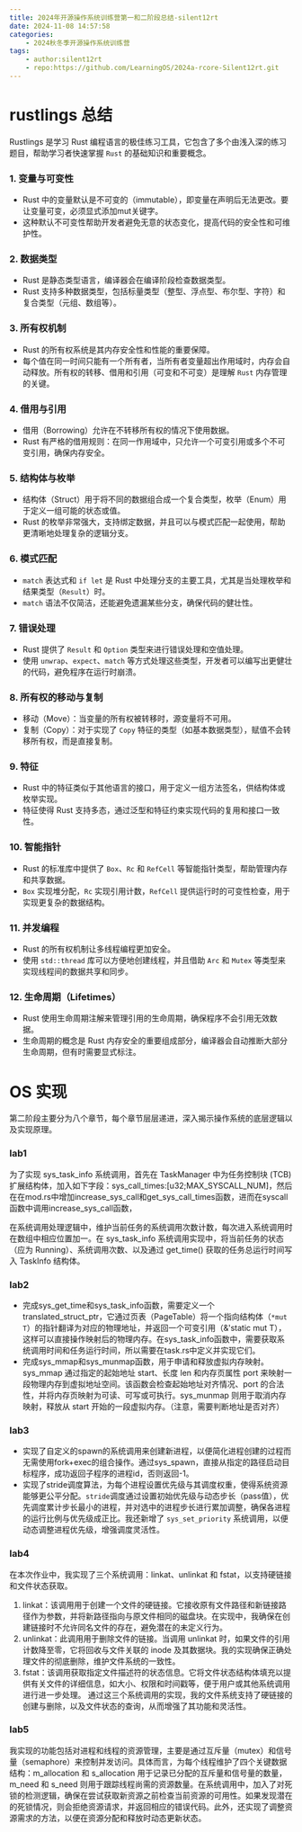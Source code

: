 ```yaml
---
title: 2024年开源操作系统训练营第一和二阶段总结-silent12rt
date: 2024-11-08 14:57:58
categories:
    - 2024秋冬季开源操作系统训练营 
tags:
    - author:silent12rt
    - repo:https://github.com/LearningOS/2024a-rcore-Silent12rt.git
---
```


# rustlings  总结
Rustlings 是学习 Rust 编程语言的极佳练习工具，它包含了多个由浅入深的练习题目，帮助学习者快速掌握 `Rust` 的基础知识和重要概念。
### 1. 变量与可变性
- Rust 中的变量默认是不可变的（immutable），即变量在声明后无法更改。要让变量可变，必须显式添加mut关键字。
- 这种默认不可变性帮助开发者避免无意的状态变化，提高代码的安全性和可维护性。

### 2. 数据类型
- Rust 是静态类型语言，编译器会在编译阶段检查数据类型。
- Rust 支持多种数据类型，包括标量类型（整型、浮点型、布尔型、字符）和复合类型（元组、数组等）。

### 3. 所有权机制
- Rust 的所有权系统是其内存安全性和性能的重要保障。
- 每个值在同一时间只能有一个所有者，当所有者变量超出作用域时，内存会自动释放。所有权的转移、借用和引用（可变和不可变）是理解 `Rust` 内存管理的关键。

### 4. 借用与引用
- 借用（Borrowing）允许在不转移所有权的情况下使用数据。
- Rust 有严格的借用规则：在同一作用域中，只允许一个可变引用或多个不可变引用，确保内存安全。

### 5. 结构体与枚举
- 结构体（Struct）用于将不同的数据组合成一个复合类型，枚举（Enum）用于定义一组可能的状态或值。
- Rust 的枚举非常强大，支持绑定数据，并且可以与模式匹配一起使用，帮助更清晰地处理复杂的逻辑分支。

### 6. 模式匹配
- `match` 表达式和 `if let` 是 Rust 中处理分支的主要工具，尤其是当处理枚举和结果类型（`Result`）时。
- `match` 语法不仅简洁，还能避免遗漏某些分支，确保代码的健壮性。

### 7. 错误处理
- Rust 提供了 `Result` 和 `Option` 类型来进行错误处理和空值处理。
- 使用 `unwrap`、`expect`、`match` 等方式处理这些类型，开发者可以编写出更健壮的代码，避免程序在运行时崩溃。

### 8. 所有权的移动与复制
- 移动（Move）：当变量的所有权被转移时，源变量将不可用。
- 复制（Copy）：对于实现了 `Copy` 特征的类型（如基本数据类型），赋值不会转移所有权，而是直接复制。

### 9. 特征

- Rust 中的特征类似于其他语言的接口，用于定义一组方法签名，供结构体或枚举实现。
- 特征使得 Rust 支持多态，通过泛型和特征约束实现代码的复用和接口一致性。

### 10. 智能指针
- Rust 的标准库中提供了 `Box`、`Rc` 和 `RefCell` 等智能指针类型，帮助管理内存和共享数据。
- `Box` 实现堆分配，`Rc` 实现引用计数，`RefCell` 提供运行时的可变性检查，用于实现更复杂的数据结构。

### 11. 并发编程
- Rust 的所有权机制让多线程编程更加安全。
- 使用 `std::thread` 库可以方便地创建线程，并且借助 `Arc` 和 `Mutex` 等类型来实现线程间的数据共享和同步。

### 12. 生命周期（Lifetimes）
- Rust 使用生命周期注解来管理引用的生命周期，确保程序不会引用无效数据。
- 生命周期的概念是 Rust 内存安全的重要组成部分，编译器会自动推断大部分生命周期，但有时需要显式标注。


# OS 实现

第二阶段主要分为八个章节，每个章节层层递进，深入揭示操作系统的底层逻辑以及实现原理。

### lab1
为了实现 sys_task_info 系统调用，首先在 TaskManager 中为任务控制块 (TCB) 扩展结构体，加入如下字段：sys_call_times:[u32;MAX_SYSCALL_NUM]，然后在在mod.rs中增加increase_sys_call和get_sys_call_times函数，进而在syscall函数中调用increase_sys_call函数，

在系统调用处理逻辑中，维护当前任务的系统调用次数计数，每次进入系统调用时在数组中相应位置加一。在 sys_task_info 系统调用实现中，将当前任务的状态（应为 Running）、系统调用次数、以及通过 get_time() 获取的任务总运行时间写入 TaskInfo 结构体。

### lab2
- 完成sys_get_time和sys_task_info函数，需要定义一个translated_struct_ptr，它通过页表（PageTable）将一个指向结构体（`*mut T`）的指针翻译为对应的物理地址，并返回一个可变引用（&'static mut T），这样可以直接操作映射后的物理内存。在sys_task_info函数中，需要获取系统调用时间和任务运行时间，所以需要在task.rs中定义并实现它们。
- 完成sys_mmap和sys_munmap函数，用于申请和释放虚拟内存映射。sys_mmap 通过指定的起始地址 start、长度 len 和内存页属性 port 来映射一段物理内存到虚拟地址空间。该函数会检查起始地址对齐情况、port 的合法性，并将内存页映射为可读、可写或可执行。sys_munmap 则用于取消内存映射，释放从 start 开始的一段虚拟内存。（注意，需要判断地址是否对齐）

### lab3
- 实现了自定义的spawn的系统调用来创建新进程，以便简化进程创建的过程而无需使用fork+exec的组合操作。通过sys_spawn，直接从指定的路径启动目标程序，成功返回子程序的进程id，否则返回-1。
- 实现了stride调度算法，为每个进程设置优先级与其调度权重，使得系统资源能够更公平分配。`stride`调度通过设置初始优先级与动态步长（pass值），优先调度累计步长最小的进程，并对选中的进程步长进行累加调整，确保各进程的运行比例与优先级成正比。我还新增了 `sys_set_priority` 系统调用，以便动态调整进程优先级，增强调度灵活性。

### lab4
在本次作业中，我实现了三个系统调用：linkat、unlinkat 和 fstat，以支持硬链接和文件状态获取。
1. linkat：该调用用于创建一个文件的硬链接。它接收原有文件路径和新链接路径作为参数，并将新路径指向与原文件相同的磁盘块。在实现中，我确保在创建链接时不允许同名文件的存在，避免潜在的未定义行为。
2. unlinkat：此调用用于删除文件的链接。当调用 unlinkat 时，如果文件的引用计数降至零，它将回收与文件关联的 inode 及其数据块。我的实现确保正确处理文件的彻底删除，维护文件系统的一致性。
3. fstat：该调用获取指定文件描述符的状态信息。它将文件状态结构体填充以提供有关文件的详细信息，如大小、权限和时间戳等，便于用户或其他系统调用进行进一步处理。
通过这三个系统调用的实现，我的文件系统支持了硬链接的创建与删除，以及文件状态的查询，从而增强了其功能和灵活性。

### lab5
我实现的功能包括对进程和线程的资源管理，主要是通过互斥量（mutex）和信号量（semaphore）来控制并发访问。具体而言，为每个线程维护了四个关键数据结构：m_allocation 和 s_allocation 用于记录已分配的互斥量和信号量的数量，m_need 和 s_need 则用于跟踪线程尚需的资源数量。在系统调用中，加入了对死锁的检测逻辑，确保在尝试获取新资源之前检查当前资源的可用性。如果发现潜在的死锁情况，则会拒绝资源请求，并返回相应的错误代码。此外，还实现了调整资源需求的方法，以便在资源分配和释放时动态更新状态。



